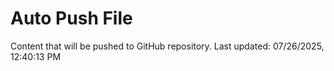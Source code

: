 # Auto Push File

Content that will be pushed to GitHub repository.
Last updated: 07/26/2025, 12:40:13 PM